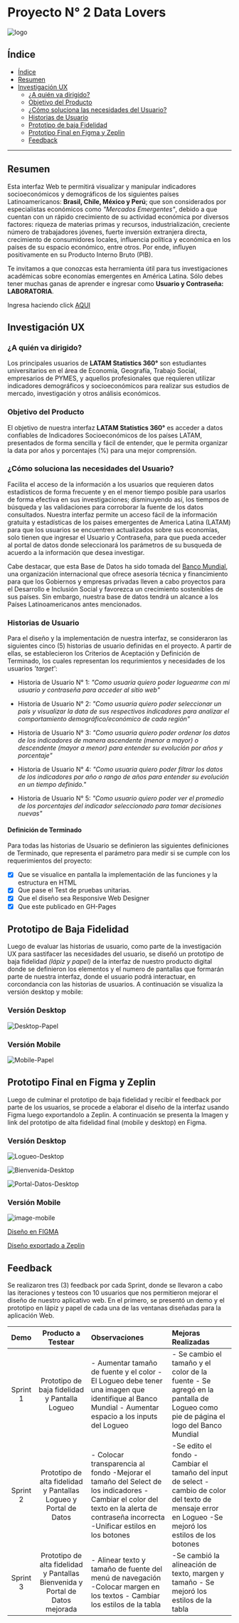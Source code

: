 # Proyecto N° 2 Data Lovers
![logo](https://user-images.githubusercontent.com/50186958/61752076-1d3d2680-ad70-11e9-8767-8c0faf674552.png)

## Índice

- [Índice](#índice)
- [Resumen](#resumen)
- [Investigación UX](#investigación-UX)
    - [¿A quién va dirigido?](#¿A-quién-va-dirigido?)
    - [Objetivo del Producto](#Objetivo-del-Producto)
    - [¿Cómo soluciona las necesidades del Usuario?](#¿Cómo-soluciona-las-necesidades-del-Usuario?)
    - [Historias de Usuario](#historias-de-usuario)
    - [Prototipo de baja Fidelidad](#prototipo-de-baja-fidelidad)
    - [Prototipo Final en Figma y Zeplin](#prototipo-final-en-figma-y-Zeplin)
    - [Feedback](#feedback)



***

## Resumen
Esta interfaz Web te permitirá visualizar y manipular indicadores socioeconómicos y demográficos de los siguientes países Latinoamericanos: **Brasil, Chile, México y Perú**; que son considerados por especialistas económicos como _"Mercados Emergentes"_, debido a que cuentan con un rápido crecimiento de su actividad económica por diversos factores: riqueza de materias primas y recursos, industrialización, creciente número de trabajadores jóvenes, fuerte inversión extranjera directa, crecimiento de consumidores locales, influencia política y económica en los países de su espacio económico, entre otros. Por ende, influyen positivamente en su Producto Interno Bruto (PIB).

Te invitamos a que conozcas esta herramienta útil para tus investigaciones académicas sobre economías emergentes en América Latina. Sólo debes tener muchas ganas de aprender e ingresar como **Usuario y Contraseña: LABORATORIA**.

Ingresa haciendo click [AQUI](https://yeniree17.github.io/LIM010-data-lovers/src)

## Investigación UX
### ¿A quién va dirigido?
Los principales usuarios de **LATAM Statistics 360°** son estudiantes universitarios en el área de Economía, Geografía, Trabajo Social, empresarios de PYMES, y aquellos profesionales que requieren utilizar indicadores demográficos y socioeconómicos para realizar sus estudios de mercado, investigación y otros análisis económicos.

### Objetivo del Producto
El objetivo de nuestra interfaz **LATAM Statistics 360°** es acceder a datos confiables de Indicadores Socioeconómicos de los países LATAM, presentados de forma sencilla y fácil de entender, que le permita organizar la data por años y porcentajes (%) para una mejor comprensión.

### ¿Cómo soluciona las necesidades del Usuario?
Facilita el acceso de la información a los usuarios que requieren datos estadísticos de forma frecuente y en el menor tiempo posible para usarlos de forma efectiva en sus investigaciones; disminuyendo así, los tiempos de búsqueda y las validaciones para corroborar la fuente de los datos consultados. Nuestra interfaz permite un acceso fácil de la información gratuita y estadísticas de los paises emergentes de America Latina (LATAM) para que los usuarios se encuentren actualizados sobre sus economías, solo tienen que ingresar el Usuario y Contraseña, para que pueda acceder al portal de datos donde seleccionará los parámetros de su busqueda de acuerdo a la información que desea investigar.

Cabe destacar, que esta Base de Datos ha sido tomada del [Banco Mundial](https://www.bancomundial.org/), una organización internacional que ofrece asesoría técnica y financimiento para que los Gobiernos y empresas privadas lleven a cabo proyectos para el Desarrollo e Inclusión Social y favorezca un crecimiento sostenibles de sus países. Sin embargo, nuestra base de datos tendrá un alcance a los Países Latinoamericanos antes mencionados. 

### Historias de Usuario
Para el diseño y la implementación de nuestra interfaz, se consideraron las siguientes cinco (5) historias de usuario definidas en el proyecto. A partir de ellas, se establecieron los Criterios de Aceptación y Definición de Terminado, los cuales representan los requrimientos y necesidades de los usuarios _'target'_:
- Historia de Usuario N° 1: _"Como usuaria quiero poder loguearme con mi usuario y contraseña para acceder al sitio web"_ 

- Historia de Usuario N° 2: _"Como usuaria quiero poder seleccionar un país y visualizar la data de sus respectivos indicadores para analizar el comportamiento demográfico/económico de cada región"_ 
 
- Historia de Usuario N° 3: _"Como usuaria quiero poder ordenar los datos de los indicadores de manera ascendente (menor a mayor) o descendente (mayor a menor) para entender su evolución por años y porcentaje"_

- Historia de Usuario N° 4: _"Como usuaria quiero poder filtrar los datos de los indicadores por año o rango de años para entender su evolución en un tiempo definido."_

- Historia de Usuario N° 5: _"Como usuario quiero poder ver el promedio de los porcentajes del indicador seleccionado para tomar decisiones nuevas"_

#### Definición de Terminado
Para todas las historias de Usuario se definieron las siguientes definiciones de Terminado, que representa el parámetro para medir si se cumple con los requerimientos del proyecto: 
- [x] Que se visualice en pantalla la implementación de las funciones y la estructura en HTML
- [x] Que pase el Test de pruebas unitarias.
- [x] Que el diseño sea Responsive Web Designer
- [x] Que este publicado en GH-Pages

## Prototipo de Baja Fidelidad
Luego de evaluar las historias de usuario, como parte de la investigación UX para sastifacer las necesidades del usuario, se diseñó un prototipo de baja fidelidad *(lápiz y papel)* de la interfaz de nuestro producto digital donde se definieron los elementos y el numero de pantallas que formarán parte de nuestra interfaz, donde el usuario podrá interactuar, en corcondancia con las historias de usuarios. A continuación se visualiza la versión desktop y mobile:

### Versión Desktop
![Desktop-Papel](https://user-images.githubusercontent.com/50186958/60815784-fa025c80-a15d-11e9-899c-515ad17eb581.jpeg)

### Versión Mobile
![Mobile-Papel](https://user-images.githubusercontent.com/50186958/60816132-a5131600-a15e-11e9-834a-70af78dba3e6.jpeg)

## Prototipo Final en Figma y Zeplin
Luego de culminar el prototipo de baja fidelidad y recibir el feedback por parte de los usuarios, se procede a elaborar el diseño de la interfaz usando Figma luego exportandolo a Zeplin.
A continuación se presenta la Imagen y link del prototipo de alta fidelidad final (mobile y desktop) en Figma.

### Versión Desktop
![Logueo-Desktop](https://user-images.githubusercontent.com/50186958/61759512-440a5580-ad8e-11e9-8696-90ded5352d86.png)

![Bienvenida-Desktop](https://user-images.githubusercontent.com/50186958/61759591-70be6d00-ad8e-11e9-82b3-6b4b300ae251.png)

![Portal-Datos-Desktop](https://user-images.githubusercontent.com/50186958/61759678-a3686580-ad8e-11e9-9128-6a75fd9d8df0.png)

### Versión Mobile
![image-mobile](https://user-images.githubusercontent.com/50186958/61759739-d6125e00-ad8e-11e9-915c-6c0631a13fa8.png)

[Diseño en FIGMA](https://www.figma.com/file/Ra64evFuBm5ixXRYDjIQOvtz/Proyecto-Data-Lovers?node-id=19%3A0)

[Diseño exportado a Zeplin](https://zpl.io/ankBB0A)

## Feedback
Se realizaron tres (3) feedback por cada Sprint, donde se llevaron a cabo las iteraciones y testeos con 10 usuarios que nos permitieron mejorar el diseño de nuestro aplicativo web. En el primero, se presentó un demo y el prototipo en lápiz y papel de cada una de las ventanas diseñadas para la aplicación Web. 

| Demo | Producto a Testear | Observaciones | Mejoras Realizadas |
| :-------: | :--------: | :------------ | :------------ |
| Sprint 1   | Prototipo de baja fidelidad y Pantalla Logueo       | - Aumentar tamaño de fuente y el color  - El Logueo debe tener una imagen que identifique al Banco Mundial - Aumentar espacio a los inputs del Logueo |- Se cambio el tamaño y el color de la fuente - Se agregó en la pantalla de Logueo como pie de página el logo del Banco Mundial|
| Sprint 2   | Prototipo de alta fidelidad y Pantallas Logueo y Portal de Datos | - Colocar transparencia al fondo -Mejorar el tamaño del Select de los indicadores - Cambiar el color del texto en la alerta de contraseña incorrecta -Unificar estilos en los botones | -Se edito el fondo - Cambiar el tamaño del input de select - cambio de color del texto de mensaje error en Logueo -Se mejoró los estilos de los botones|
| Sprint 3   | Prototipo de alta fidelidad y Pantallas Bienvenida y Portal de Datos mejorada| - Alinear texto y tamaño de fuente del menú de navegación -Colocar margen en los textos - Cambiar los estilos de la tabla|-Se cambió la alineación de texto, margen y tamaño - Se mejoró los estilos de la tabla|